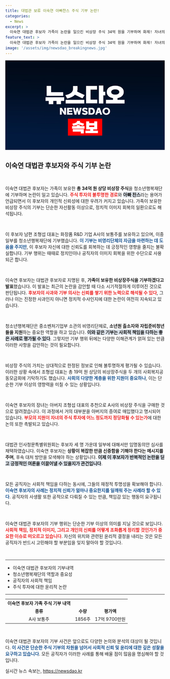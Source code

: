 ```yaml
---
title: 대법관 보류 이숙연 아빠찬스 주식 기부 논란!
categories:
  - News
excerpt: >
  이숙연 대법관 후보자 가족이 논란을 일으킨 비상장 주식 34억 원을 기부하며 화제! 자녀의 아빠 찬스와 세금 문제에 대한 사과, 그리고 사회단체에의 기부로 그 결과는? 클릭하여 자세한 내용을 확인해보세요!
feature_text: >
  이숙연 대법관 후보자 가족이 논란을 일으킨 비상장 주식 34억 원을 기부하며 화제! 자녀의 아빠 찬스와 세금 문제에 대한 사과, 그리고 사회단체에의 기부로 그 결과는? 클릭하여 자세한 내용을 확인해보세요!
image: '/assets/img/newsdao_breakingnews.jpg'
---
```


<p><img src="/assets/img/newsdao_breakingnews.jpg" alt="implanttips 속보" /></p>

<h2 data-ke-size="size26">이숙연 대법관 후보자와 주식 기부 논란</h2>

<p data-ke-size="size16">&nbsp;</p> 

<p>이숙연 대법관 후보자는 가족이 보유한 <b>총 34억 원 상당 비상장 주식</b>을 청소년행복재단에 기부하며 논란이 일고 있습니다. <b><span style="color: #ee2323;">주식 투자의 불투명한 경로</span></b>와 <b><span style="background-color: #21538527;">아빠 찬스</span></b>라는 용어가 언급되면서 이 후보자의 개인적 신뢰성에 대한 우려가 커지고 있습니다. 가족이 보유한 비상장 주식의 기부는 단순한 자선활동 이상으로, 정치적 이미지 회복의 일환으로도 해석됩니다. </p>

<p data-ke-size="size16">&nbsp;</p>

<p>이 후보자 남편 조형섭 대표는 화장품 R&amp;D 기업 A사의 보통주를 보유하고 있으며, 이중 일부를 청소년행복재단에 기부했습니다. <b><span style="color: #1a5490;">이 기부는 비영리단체의 자금을 마련하는 데 도움을 주지만</span></b>, 이 후보자 자신에 대한 신뢰도를 회복하는 데 긍정적인 영향을 줄지는 불확실합니다. 기부 행위는 때때로 정치인이나 공직자의 이미지 회복을 위한 수단으로 사용되곤 합니다. </p>

<p data-ke-size="size16">&nbsp;</p>

<p>이숙연 후보자는 대법관 후보자로 지명된 후, <b>가족이 보유한 비상장주식을 기부하겠다고 발표</b>했습니다. 이 발표는 최근의 논란을 감안할 때 다소 시기적절하게 이루어진 것으로 판단됩니다. <b><span style="color: #ee2323;">후보자의 사과와 기부 의사는 신뢰를 쌓기 위한 노력으로 해석될 수 있다</span></b>, 그러나 이는 진정한 사과인지 아니면 정치적 수사인지에 대한 논란이 여전히 지속되고 있습니다.</p>

<p data-ke-size="size16">&nbsp;</p>

<p>청소년행복재단은 중소벤처기업부 소관의 비영리단체로, <b>소년원 출소자와 자립준비청년들을 지원</b>하는 중요한 역할을 하고 있습니다. <b><span style="background-color: #21538527;">이와 같은 기부는 사회적 책임을 다하는 좋은 사례로 평가될 수 있다</span></b>. 그렇지만 기부 행위 뒤에는 다양한 이해관계가 얽혀 있는 만큼 이러한 사항을 감안하는 것이 필요합니다.</p>

<p data-ke-size="size16">&nbsp;</p>

<p>비상장 주식의 가치는 상대적으로 한정된 정보로 인해 불투명하게 평가될 수 있습니다. 이러한 상황 속에서 조형섭 대표는 총 19억 원 상당의 비상장주식을 두 개의 사회복지공동모금회에 기탁하기도 했습니다. <b><span style="color: #1a5490;">사회의 다양한 계층을 위한 지원이 중요하나</span></b>, 이는 단순한 기부 이상의 영향력을 미칠 수 있는 상황입니다.</p>

<p data-ke-size="size16">&nbsp;</p>

<p>이숙연 후보자의 장녀는 아버지 조형섭 대표의 추천으로 A사의 비상장 주식을 구매한 것으로 알려졌습니다. 이 과정에서 거의 대부분을 아버지의 증여로 매입했다고 명시되어 있습니다. <b><span style="color: #ee2323;">부모의 지원이 자녀의 주식 투자에 어느 정도까지 정당화될 수 있는가</span></b>에 대한 논의 또한 촉발되고 있습니다.</p>

<p data-ke-size="size16">&nbsp;</p>

<p>대법관 인사청문특별위원회는 후보자 세 명 가운데 일부에 대해서만 임명동의안 심사를 채택하였습니다. 이숙연 후보자는 <b>상황이 복잡한 만큼 신중함을 기해야 한다는 메시지를 주며</b>, 후속 대처 방안을 모색해야 하는 상황입니다. <b><span style="background-color: #21538527;">이제 이 후보자가 반복적인 논란을 딛고 긍정적인 여론을 이끌어낼 수 있을지가 관건입니다</span></b>.</p>

<p data-ke-size="size16">&nbsp;</p>

<p>모든 공직자는 사회적 책임을 다하는 동시에, 그들의 재정적 투명성을 확보해야 합니다. <b><span style="color: #1a5490;">이숙연 후보자의 사례는 정치적 신뢰가 얼마나 중요한지를 일깨워 주는 사례라 할 수 있다</span></b>. 공직자의 사생활 또한 공적으로 다뤄질 수 있는 만큼, 책임감 있는 행동이 요구됩니다. </p>

<p data-ke-size="size16">&nbsp;</p>

<p>이숙연 대법관 후보자의 기부 행위는 단순한 기부 이상의 의미를 지닐 것으로 보입니다. <b><span style="color: #ee2323;">사회적 책임, 정치적 이미지, 그리고 개인의 신뢰를 어떻게 조화롭게 정리할 것인가가 중요한 이슈로 떠오르고 있습니다</span></b>. 자신의 위치와 관련된 윤리적 결정을 내리는 것은 모든 공직자가 반드시 고민해야 할 부분임을 잊지 말아야 할 것입니다. </p>

<p data-ke-size="size16">&nbsp;</p> 

<hr>

<ul>
    <li>이숙연 대법관 후보자의 기부내역</li>
    <li>청소년행복재단의 역할과 중요성</li>
    <li>공직자의 사회적 책임</li>
    <li>주식 투자에 대한 윤리적 논란</li>
</ul>

<hr>

<table>
    <tr>
        <td style="text-align: center; height: 17px;"><b>이숙연 후보자 가족 주식 기부 내역</b></td>
    </tr>
    <tr>
        <td style="text-align: center; height: 17px;"><b>종류</b></td>
        <td style="text-align: center; height: 17px;"><b>수량</b></td>
        <td style="text-align: center; height: 17px;"><b>평가액</b></td>
    </tr>
    <tr>
        <td style="text-align: center; height: 17px;">A사 보통주</td>
        <td style="text-align: center; height: 17px;">1856주</td>
        <td style="text-align: center; height: 17px;">17억 9700만원</td>
    </tr>
</table>

<p data-ke-size="size16">&nbsp;</p> 

<p>이숙연 대법관 후보자의 기부 사건은 앞으로도 다양한 논의와 분석의 대상이 될 것입니다. <b><span style="color: #1a5490;">이 사건은 단순한 주식 기부의 차원을 넘어서 사회적 신뢰 및 윤리에 대한 깊은 성찰을 요구하고 있습니다</span></b>. 모든 공직자가 이러한 사례를 통해 배울 점이 많음을 명심해야 할 것입니다.</p>
실시간 뉴스 속보는, <a href="https://newsdao.kr" rel="dofollow">https://newsdao.kr</a>


